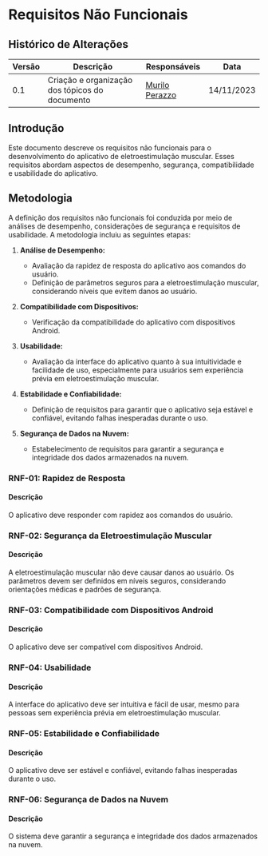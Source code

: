 # Requisitos Não Funcionais

## Histórico de Alterações

| Versão | Descrição                                        | Responsáveis                                   |  Data       |
| ------ | ------------------------------------------------ | ---------------------------------------------- |  ---------- |
| 0.1    | Criação e organização dos tópicos do documento   | [Murilo Perazzo](https://github.com/murilopbs) | 14/11/2023 |

## Introdução
Este documento descreve os requisitos não funcionais para o desenvolvimento do aplicativo de eletroestimulação muscular. Esses requisitos abordam aspectos de desempenho, segurança, compatibilidade e usabilidade do aplicativo.

## Metodologia
A definição dos requisitos não funcionais foi conduzida por meio de análises de desempenho, considerações de segurança e requisitos de usabilidade. A metodologia incluiu as seguintes etapas:

1. **Análise de Desempenho:**
   - Avaliação da rapidez de resposta do aplicativo aos comandos do usuário.
   - Definição de parâmetros seguros para a eletroestimulação muscular, considerando níveis que evitem danos ao usuário.

2. **Compatibilidade com Dispositivos:**
   - Verificação da compatibilidade do aplicativo com dispositivos Android.

3. **Usabilidade:**
   - Avaliação da interface do aplicativo quanto à sua intuitividade e facilidade de uso, especialmente para usuários sem experiência prévia em eletroestimulação muscular.

4. **Estabilidade e Confiabilidade:**
   - Definição de requisitos para garantir que o aplicativo seja estável e confiável, evitando falhas inesperadas durante o uso.

5. **Segurança de Dados na Nuvem:**
   - Estabelecimento de requisitos para garantir a segurança e integridade dos dados armazenados na nuvem.

### RNF-01: Rapidez de Resposta
#### Descrição
O aplicativo deve responder com rapidez aos comandos do usuário.

### RNF-02: Segurança da Eletroestimulação Muscular
#### Descrição
A eletroestimulação muscular não deve causar danos ao usuário. Os parâmetros devem ser definidos em níveis seguros, considerando orientações médicas e padrões de segurança.

### RNF-03: Compatibilidade com Dispositivos Android
#### Descrição
O aplicativo deve ser compatível com dispositivos Android.

### RNF-04: Usabilidade
#### Descrição
A interface do aplicativo deve ser intuitiva e fácil de usar, mesmo para pessoas sem experiência prévia em eletroestimulação muscular.

### RNF-05: Estabilidade e Confiabilidade
#### Descrição
O aplicativo deve ser estável e confiável, evitando falhas inesperadas durante o uso.

### RNF-06: Segurança de Dados na Nuvem
#### Descrição
O sistema deve garantir a segurança e integridade dos dados armazenados na nuvem.

